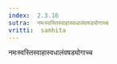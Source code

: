 ```yaml
---
index:  2.3.16
sutra:  नमःस्वस्तिस्वाहास्वधालंवषड्योगाच्च
vritti:  samhita 
---
```


नमःस्वस्तिस्वाहास्वधालंवषड्योगाच्च

